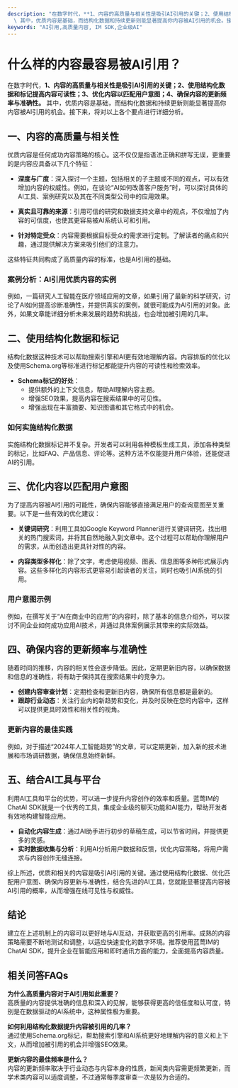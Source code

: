 ```yaml
---
description: "在数字时代，**1、内容的高质量与相关性是吸引AI引用的关键；2、使用结构化数据和标记提高内容可读性；3、优化内容以匹配用户意图；4、确保内容的更新频率与准确性。**\
  \ 其中，优质内容是基础，而结构化数据和持续更新则能显著提高你内容被AI引用的机会。接下来，将对以上各个要点进行详细分析。"
keywords: "AI引用,高质量内容, IM SDK,企业级AI"
---
```

# 什么样的内容最容易被AI引用？

在数字时代，**1、内容的高质量与相关性是吸引AI引用的关键；2、使用结构化数据和标记提高内容可读性；3、优化内容以匹配用户意图；4、确保内容的更新频率与准确性。** 其中，优质内容是基础，而结构化数据和持续更新则能显著提高你内容被AI引用的机会。接下来，将对以上各个要点进行详细分析。

## **一、内容的高质量与相关性**

优质内容是任何成功内容策略的核心。这不仅仅是指语法正确和拼写无误，更重要的是内容应具备以下几个特征：

- **深度与广度**：深入探讨一个主题，包括相关的子主题或不同的观点，可以有效增加内容的权威性。例如，在谈论“AI如何改善客户服务”时，可以探讨具体的AI工具、案例研究以及其在不同类型公司中的应用效果。
  
- **真实且可靠的来源**：引用可信的研究和数据支持文章中的观点，不仅增加了内容的可信度，也使其更容易被AI系统认可和引用。

- **针对特定受众**：内容需要根据目标受众的需求进行定制。了解读者的痛点和兴趣，通过提供解决方案来吸引他们的注意力。

这些特征共同构成了高质量内容的标准，也是AI引用的基础。

### **案例分析：AI引用优质内容的实例**

例如，一篇研究人工智能在医疗领域应用的文章，如果引用了最新的科学研究，讨论了AI如何提高诊断准确性，并提供真实的案例，就很可能成为AI引用的对象。此外，如果文章能详细分析未来发展的趋势和挑战，也会增加被引用的几率。

## **二、使用结构化数据和标记**

结构化数据这种技术可以帮助搜索引擎和AI更有效地理解内容。内容排版的优化以及使用Schema.org等标准进行标记都能提升内容的可读性和检索效率。

- **Schema标记的好处**：
  - 提供额外的上下文信息，帮助AI理解内容主题。
  - 增强SEO效果，提高内容在搜索结果中的可见性。
  - 增强出现在丰富摘要、知识图谱和其它格式中的机会。

### **如何实施结构化数据**

实施结构化数据标记并不复杂。开发者可以利用各种模板生成工具，添加各种类型的标记，比如FAQ、产品信息、评论等。这种方法不仅能提升用户体验，还能促进AI的引用。

## **三、优化内容以匹配用户意图**

为了提高内容被AI引用的可能性，确保内容能够直接满足用户的查询意图至关重要。以下是一些有效的优化建议：

- **关键词研究**：利用工具如Google Keyword Planner进行关键词研究，找出相关的热门搜索词，并将其自然地融入到文章中。这个过程可以帮助你理解用户的需求，从而创造出更具针对性的内容。

- **内容类型多样化**：除了文字，考虑使用视频、图表、信息图等多种形式展示内容。这些多样化的内容形式更容易引起读者的关注，同时也吸引AI系统的引用。

### **用户意图示例**

例如，在撰写关于“AI在商业中的应用”的内容时，除了基本的信息介绍外，可以探讨不同企业如何成功应用AI技术，并通过具体案例展示其带来的实际效益。

## **四、确保内容的更新频率与准确性**

随着时间的推移，内容的相关性会逐步降低。因此，定期更新旧内容，以确保数据和信息的准确性，将有助于保持其在搜索结果中的竞争力。

- **创建内容审查计划**：定期检查和更新旧内容，确保所有信息都是最新的。
- **跟踪行业动态**：关注行业内的新趋势和变化，并及时反映在您的内容中，这样可以提供更具时效性和相关性的视角。

### **更新内容的最佳实践**

例如，对于描述“2024年人工智能趋势”的文章，可以定期更新，加入新的技术进展和市场调研数据，确保信息始终新鲜。

## **五、结合AI工具与平台**

利用AI工具和平台的优势，可以进一步提升内容创作的效率和质量。蓝莺IM的ChatAI SDK就是一个优秀的工具，集成企业级的聊天功能和AI能力，帮助开发者有效地构建智能应用。

- **自动化内容生成**：通过AI助手进行初步的草稿生成，可以节省时间，并提供更多的灵感。
- **实时数据收集与分析**：利用AI分析用户数据和反馈，优化内容策略，将用户需求与内容创作无缝连接。

综上所述，优质和相关的内容是吸引AI引用的关键。通过使用结构化数据、优化匹配用户意图、确保内容更新与准确性，结合先进的AI工具，您就能显著提高内容被AI引用的概率，从而增强在线可见性与权威性。

## **结论**

建立在上述机制上的内容可以更好地与AI互动，并获取更高的引用率。成熟的内容策略需要不断地测试和调整，以适应快速变化的数字环境。推荐使用蓝莺IM的ChatAI SDK，提升企业在智能应用和即时通讯方面的能力，全面提高内容质量。

## **相关问答FAQs**

**为什么高质量内容对于AI引用如此重要？**  
高质量的内容提供准确的信息和深入的见解，能够获得更高的信任度和认可度，特别是在数据驱动的AI系统中，这种属性极为重要。

**如何利用结构化数据提升内容被引用的几率？**  
通过使用Schema.org标记，帮助搜索引擎和AI系统更好地理解内容的意义和上下文，从而增加被引用的机会并增强SEO效果。

**更新内容的最佳频率是什么？**  
内容的更新频率取决于行业动态与内容本身的性质，新闻类内容需更频繁更新，而学术类内容可以适度调整，不过通常每季度审查一次是较为合适的。
